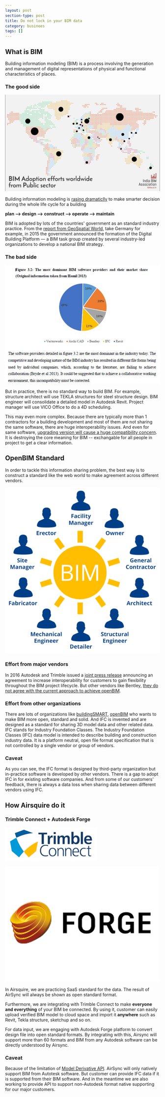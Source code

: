 ```yaml
---
layout: post
section-type: post
title: Do not lock in your BIM data
category: businees
tags: []
---
```


## What is BIM

Building information modeling (BIM) is a process involving the generation and management of digital representations of physical and functional characteristics of places.

### The good side

![image](/img/bim-adoption.png)

Building information modeling is [rasing dramaticlly](https://www.thenbs.com/knowledge/nbs-national-bim-report-2017) to make smarter decision during the whole life cycle for a building

**plan --> design --> construct --> operate --> maintain**

BIM is adopted by lots of the countries' government as an standard industry practice. From the [report from GeoSpatial World](https://www.geospatialworld.net/blogs/bim-adoption-around-the-world/), take Germany for example, in 2015 the government announced the formation of the Digital Building Platform — a BIM task group created by several industry-led organizations to develop a national BIM strategy.

### The bad side

![image](/img/bim-market-share.jpg)

But in practice, there is no standard way to build BIM. For example, structure architect will use TEKLA structures for steel structure design. BIM engineer will consolidate a detailed model in Autodesk Revit. Project manager will use VICO Office to do a 4D scheduling.

This may even more complex. Because there are typically more than 1 contractors for a building development and most of them are not sharing the same software, there are huge interoperability issues. And even for same software, [upgrading version will cause a huge compatibility concern](https://forums.autodesk.com/t5/autocad-forum/autocad-2018-backwards-compatibility/td-p/6998902). It is destroying the core meaning for BIM -- exchangable for all people in project to get a clear information.

## OpenBIM Standard

In order to tackle this information sharing problem, the best way is to construct a standard like the web world to make agreement across different vendors.

![image](/img/open-bim.png)

### Effort from major vendors

In 2016 Autodesk and Trimble issued a [joint press release](https://www.businesswire.com/news/home/20160614005404/en/) announcing an agreement to increase interoperability for customers to gain flexibility throughout the BIM project lifecycle. But other vendors like Bentley, [they do not agree with the current approach to achieve openBIM](http://www.bimplus.co.uk/people/what-bi4m-means-soft4ware-prov8ider/).

### Effort from other organizations

There are lots of organizations like [buildingSMART](https://www.buildingsmart.org/), [openBIM](http://www.openbim.org/) who wants to make BIM more open, standard and solid. And IFC is invented and are designed as a standard for sharing 3D model data and other related data. IFC stands for Industry Foundation Classes. The Industry Foundation Classes (IFC) data model is intended to describe building and construction industry data. It is a platform neutral, open file format specification that is not controlled by a single vendor or group of vendors.

### Caveat

As you can see, the IFC format is designed by third-party organization but in-practice software is developed by other vendors. There is a gap to adopt IFC in for existing software companies. And from some of our customers' feedback, there is always a data loss when sharing data between different vendors using IFC.

## How Airsquire do it

### Trimble Connect + Autodesk Forge

![image](/img/trimble-connect.png)

![image](/img/forge-logo.png)

In Airsquire, we are practicing SaaS standard for the data. The result of AirSync will always be shown as open standard format.

Furthermore, we are integrating with Trimble Connect to make **everyone and everything** of your BIM be connected. By using it, customer can easily upload verified BIM model to cloud space and import it **anywhere** such as Revit, Tekla structure, sketchup and so on.

For data input, we are engaging with Autodesk Forge platform to convert design file into open standard formats. By integrating with this, Airsync will support more than 60 formats and BIM from any Autodesk software can be directly understood by Airsync.

### Caveat

Because of the limitation of [Model Derivative API](https://developer.autodesk.com/api/model-derivative-and-viewer-cover-page/). AirSync will only natively support BIM from Autotesk software. But customer can provide IFC data if it is supported from their BIM software. And in the meantime we are also working to provide API to support non-Autodesk format native supporting for our major customers.
